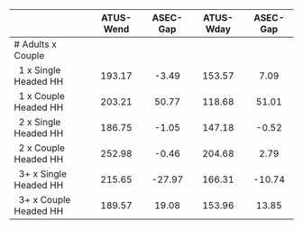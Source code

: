 
|                      |    ATUS-Wend |     ASEC-Gap |    ATUS-Wday |     ASEC-Gap |
| -------------------- | :----------: | :----------: | :----------: | :----------: |
| # Adults x Couple    |              |              |              |              |
| &nbsp;&nbsp;1 x Single Headed HH |       193.17 |        -3.49 |       153.57 |         7.09 |
| &nbsp;&nbsp;1 x Couple Headed HH |       203.21 |        50.77 |       118.68 |        51.01 |
| &nbsp;&nbsp;2 x Single Headed HH |       186.75 |        -1.05 |       147.18 |        -0.52 |
| &nbsp;&nbsp;2 x Couple Headed HH |       252.98 |        -0.46 |       204.68 |         2.79 |
| &nbsp;&nbsp;3+ x Single Headed HH |       215.65 |       -27.97 |       166.31 |       -10.74 |
| &nbsp;&nbsp;3+ x Couple Headed HH |       189.57 |        19.08 |       153.96 |        13.85 |

